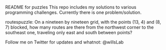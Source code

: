 README for puzzles
This repo includes my solutions to various programming challenges. Currently there is one problem/solution.

routespuzzle: On a nineteen by nineteen grid, with the points (13, 4) and (8, 7) blocked, how many routes are there from
the northwest corner to the southeast one, traveling only east and south between points?

Follow me on Twitter for updates and whatnot: @willsLab